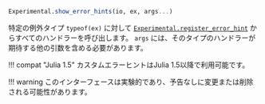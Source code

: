 ```julia
Experimental.show_error_hints(io, ex, args...)
```

特定の例外タイプ `typeof(ex)` に対して [`Experimental.register_error_hint`](@ref) からすべてのハンドラーを呼び出します。 `args` には、そのタイプのハンドラーが期待する他の引数を含める必要があります。

!!! compat "Julia 1.5"
    カスタムエラーヒントはJulia 1.5以降で利用可能です。


!!! warning
    このインターフェースは実験的であり、予告なしに変更または削除される可能性があります。

